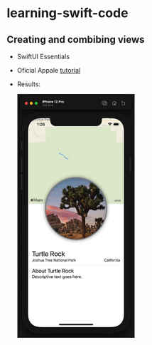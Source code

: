 # learning-swift-code

## Creating and combibing views
* SwiftUI Essentials
* Oficial Appale [tutorial](https://developer.apple.com/tutorials/swiftui/creating-and-combining-views)
* Results:

    <img src="./img/creating-and-combibing-views.png" width="55%">
